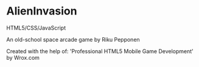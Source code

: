 # AlienInvasion


HTML5/CSS/JavaScript

An old-school space arcade game by Riku Pepponen

Created with the help of:
'Professional HTML5 Mobile Game Development'
by Wrox.com
